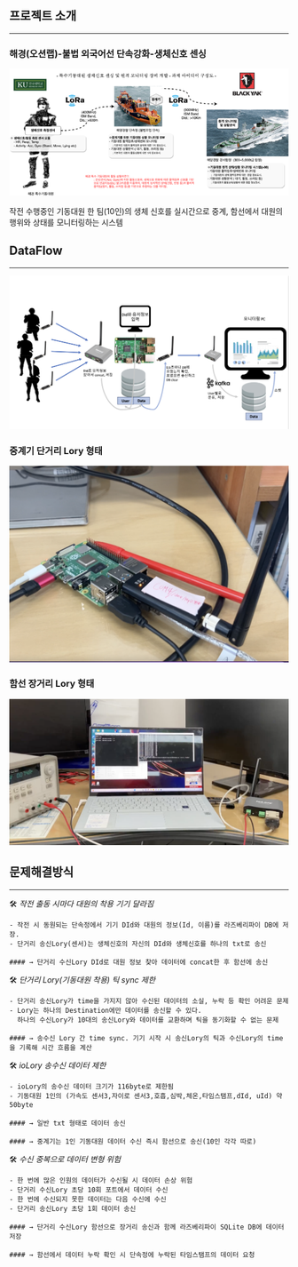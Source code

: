 ## 프로젝트 소개

---
### 해경(오션랩)-불법 외국어선 단속강화-생체신호 센싱
![about_project](./about_project.png)

작전 수행중인 기동대원 한 팀(10인)의 생체 신호를 실시간으로 중계, 함선에서 대원의 행위와 상태를 모니터링하는 시스템

## DataFlow

---
![LoRaNetwork_dataflow](./LoRaNetwork_dataflow.png)


### 중계기 단거리 Lory 형태
![raspberryPi_uLory](./raspberryPi_uLory.png)


### 함선 장거리 Lory 형태
![uLory_ioLory_powersupply](./uLory_ioLory_powersupply.png)

## 문제해결방식

---

<aside>
🛠 <em>작전 출동 시마다 대원의 착용 기기 달라짐</em>
</aside>

    - 작전 시 동원되는 단속정에서 기기 DId와 대원의 정보(Id, 이름)를 라즈베리파이 DB에 저장.
    - 단거리 송신Lory(센서)는 생체신호의 자신의 DId와 생체신호를 하나의 txt로 송신
    
    #### → 단거리 수신Lory DId로 대원 정보 찾아 데이터에 concat한 후 함선에 송신


<aside>
🛠 <em>단거리 Lory(기동대원 착용) 틱 sync 제한</em>
</aside>

    - 단거리 송신Lory가 time을 가지지 않아 수신된 데이터의 소실, 누락 등 확인 어려운 문제
    - Lory는 하나의 Destination에만 데이터를 송신할 수 있다. 
      하나의 수신Lory가 10대의 송신Lory와 데이터를 교환하며 틱을 동기화할 수 없는 문제
    
    #### → 송수신 Lory 간 time sync. 기기 시작 시 송신Lory의 틱과 수신Lory의 time을 기록해 시간 흐름을 계산
    

<aside>
🛠 <em>ioLory 송수신 데이터 제한</em>
</aside>

    - ioLory의 송수신 데이터 크기가 116byte로 제한됨
    - 기동대원 1인의 (가속도 센서3,자이로 센서3,호흡,심박,체온,타임스탬프,dId, uId) 약 50byte

    #### → 일반 txt 형태로 데이터 송신
    
    #### → 중계기는 1인 기동대원 데이터 수신 즉시 함선으로 송신(10인 각각 따로)


<aside>
🛠 <em>수신 중복으로 데이터 변형 위험</em>
</aside>

    - 한 번에 많은 인원의 데이터가 수신될 시 데이터 손상 위험
    - 단거리 수신Lory 초당 10회 포트에서 데이터 수신
    - 한 번에 수신되지 못한 데이터는 다음 수신에 수신
    - 단거리 송신Lory 초당 1회 데이터 송신
    
    #### → 단거리 수신Lory 함선으로 장거리 송신과 함께 라즈베리파이 SQLite DB에 데이터 저장

    #### → 함선에서 데이터 누락 확인 시 단속정에 누락된 타임스탬프의 데이터 요청



